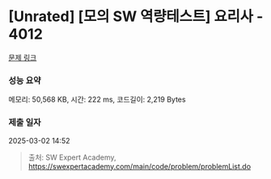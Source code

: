 # [Unrated] [모의 SW 역량테스트] 요리사 - 4012 

[문제 링크](https://swexpertacademy.com/main/code/problem/problemDetail.do?contestProbId=AWIeUtVakTMDFAVH) 

### 성능 요약

메모리: 50,568 KB, 시간: 222 ms, 코드길이: 2,219 Bytes

### 제출 일자

2025-03-02 14:52



> 출처: SW Expert Academy, https://swexpertacademy.com/main/code/problem/problemList.do